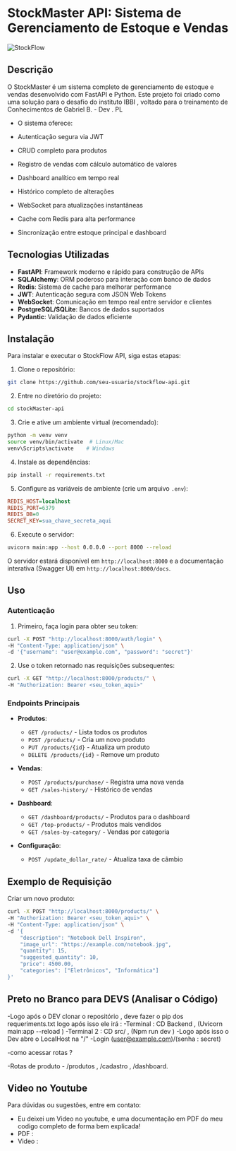 # StockMaster API: Sistema de Gerenciamento de Estoque e Vendas

![StockFlow](https://i.imgur.com/JK7w3P9.png)

## Descrição

O StockMaster é um sistema completo de gerenciamento de estoque e vendas desenvolvido com FastAPI e Python. Este projeto foi criado como uma solução para o desafio do instituto IBBI , voltado para o treinamento de Conhecimentos de Gabriel B. - Dev . PL 

- O sistema oferece:

- Autenticação segura via JWT
- CRUD completo para produtos
- Registro de vendas com cálculo automático de valores
- Dashboard analítico em tempo real
- Histórico completo de alterações
- WebSocket para atualizações instantâneas
- Cache com Redis para alta performance
- Sincronização entre estoque principal e dashboard

## Tecnologias Utilizadas

- **FastAPI**: Framework moderno e rápido para construção de APIs
- **SQLAlchemy**: ORM poderoso para interação com banco de dados
- **Redis**: Sistema de cache para melhorar performance
- **JWT**: Autenticação segura com JSON Web Tokens
- **WebSocket**: Comunicação em tempo real entre servidor e clientes
- **PostgreSQL/SQLite**: Bancos de dados suportados
- **Pydantic**: Validação de dados eficiente

## Instalação

Para instalar e executar o StockFlow API, siga estas etapas:

1. Clone o repositório:
```bash
git clone https://github.com/seu-usuario/stockflow-api.git
```

2. Entre no diretório do projeto:
```bash
cd stockMaster-api
```

3. Crie e ative um ambiente virtual (recomendado):
```bash
python -m venv venv
source venv/bin/activate  # Linux/Mac
venv\Scripts\activate    # Windows
```

4. Instale as dependências:
```bash
pip install -r requirements.txt
```

5. Configure as variáveis de ambiente (crie um arquivo `.env`):
```ini
REDIS_HOST=localhost
REDIS_PORT=6379
REDIS_DB=0
SECRET_KEY=sua_chave_secreta_aqui
```

6. Execute o servidor:
```bash
uvicorn main:app --host 0.0.0.0 --port 8000 --reload
```

O servidor estará disponível em `http://localhost:8000` e a documentação interativa (Swagger UI) em `http://localhost:8000/docs`.

## Uso

### Autenticação

1. Primeiro, faça login para obter seu token:
```bash
curl -X POST "http://localhost:8000/auth/login" \
-H "Content-Type: application/json" \
-d '{"username": "user@example.com", "password": "secret"}'
```

2. Use o token retornado nas requisições subsequentes:
```bash
curl -X GET "http://localhost:8000/products/" \
-H "Authorization: Bearer <seu_token_aqui>"
```

### Endpoints Principais

- **Produtos**:
  - `GET /products/` - Lista todos os produtos
  - `POST /products/` - Cria um novo produto
  - `PUT /products/{id}` - Atualiza um produto
  - `DELETE /products/{id}` - Remove um produto

- **Vendas**:
  - `POST /products/purchase/` - Registra uma nova venda
  - `GET /sales-history/` - Histórico de vendas

- **Dashboard**:
  - `GET /dashboard/products/` - Produtos para o dashboard
  - `GET /top-products/` - Produtos mais vendidos
  - `GET /sales-by-category/` - Vendas por categoria

- **Configuração**:
  - `POST /update_dollar_rate/` - Atualiza taxa de câmbio

## Exemplo de Requisição

Criar um novo produto:
```bash
curl -X POST "http://localhost:8000/products/" \
-H "Authorization: Bearer <seu_token_aqui>" \
-H "Content-Type: application/json" \
-d '{
    "description": "Notebook Dell Inspiron",
    "image_url": "https://example.com/notebook.jpg",
    "quantity": 15,
    "suggested_quantity": 10,
    "price": 4500.00,
    "categories": ["Eletrônicos", "Informática"]
}'
```

## Preto no Branco para DEVS (Analisar o Código)

-Logo após o DEV clonar o repositório , deve fazer o pip dos requeriments.txt logo após isso ele irá :
-Terminal : CD Backend , (Uvicorn main:app --reload )
-Terminal 2 : CD src/ , (Npm run dev )
-Logo após isso o Dev abre o LocalHost na "/" 
-Login (user@example.com)/(senha : secret)

-como acessar rotas ?

-Rotas de produto  - /produtos , /cadastro , /dashboard.


## Video no Youtube 

Para dúvidas ou sugestões, entre em contato:

- Eu deixei um Video no youtube, e uma documentação em PDF do meu codigo completo de forma bem explicada!
- PDF :
- Video : 
